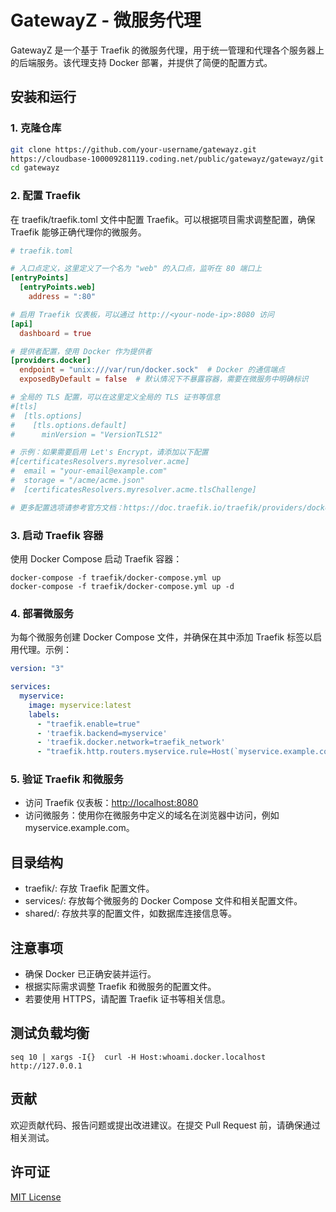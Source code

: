 # GatewayZ - 微服务代理

GatewayZ 是一个基于 Traefik 的微服务代理，用于统一管理和代理各个服务器上的后端服务。该代理支持 Docker 部署，并提供了简便的配置方式。

## 安装和运行

### 1. 克隆仓库

```bash
git clone https://github.com/your-username/gatewayz.git
https://cloudbase-100009281119.coding.net/public/gatewayz/gatewayz/git
cd gatewayz
```

### 2. 配置 Traefik

在 traefik/traefik.toml 文件中配置 Traefik。可以根据项目需求调整配置，确保 Traefik 能够正确代理你的微服务。

```toml
# traefik.toml

# 入口点定义，这里定义了一个名为 "web" 的入口点，监听在 80 端口上
[entryPoints]
  [entryPoints.web]
    address = ":80"

# 启用 Traefik 仪表板，可以通过 http://<your-node-ip>:8080 访问
[api]
  dashboard = true

# 提供者配置，使用 Docker 作为提供者
[providers.docker]
  endpoint = "unix:///var/run/docker.sock"  # Docker 的通信端点
  exposedByDefault = false  # 默认情况下不暴露容器，需要在微服务中明确标识

# 全局的 TLS 配置，可以在这里定义全局的 TLS 证书等信息
#[tls]
#  [tls.options]
#    [tls.options.default]
#      minVersion = "VersionTLS12"

# 示例：如果需要启用 Let's Encrypt，请添加以下配置
#[certificatesResolvers.myresolver.acme]
#  email = "your-email@example.com"
#  storage = "/acme/acme.json"
#  [certificatesResolvers.myresolver.acme.tlsChallenge]

# 更多配置选项请参考官方文档：https://doc.traefik.io/traefik/providers/docker/#docker-backend

```

### 3. 启动 Traefik 容器

使用 Docker Compose 启动 Traefik 容器：

```shell
docker-compose -f traefik/docker-compose.yml up
docker-compose -f traefik/docker-compose.yml up -d
```

### 4. 部署微服务

   为每个微服务创建 Docker Compose 文件，并确保在其中添加 Traefik 标签以启用代理。示例：

```yaml
version: "3"

services:
  myservice:
    image: myservice:latest
    labels:
      - "traefik.enable=true"
      - 'traefik.backend=myservice'
      - 'traefik.docker.network=traefik_network'
      - "traefik.http.routers.myservice.rule=Host(`myservice.example.com`)"
```

### 5. 验证 Traefik 和微服务

- 访问 Traefik 仪表板：<http://localhost:8080>
- 访问微服务：使用你在微服务中定义的域名在浏览器中访问，例如 myservice.example.com。

## 目录结构

- traefik/: 存放 Traefik 配置文件。
- services/: 存放每个微服务的 Docker Compose 文件和相关配置文件。
- shared/: 存放共享的配置文件，如数据库连接信息等。

## 注意事项

- 确保 Docker 已正确安装并运行。
- 根据实际需求调整 Traefik 和微服务的配置文件。
- 若要使用 HTTPS，请配置 Traefik 证书等相关信息。

## 测试负载均衡

```shell
seq 10 | xargs -I{}  curl -H Host:whoami.docker.localhost http://127.0.0.1
```

## 贡献

欢迎贡献代码、报告问题或提出改进建议。在提交 Pull Request 前，请确保通过相关测试。

## 许可证

[MIT License](https://opensource.org/licenses/MIT)
